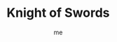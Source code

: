 ---
# hugo new --kind tarot-card content/projects/tarot/cards/suit-number.md
# basics
title     		 : "Knight of Swords"
token					 : 'swords-12'
card_type			 : '' # major, minor, court
layout				 : "tarot-card"
author    		 : 'me'
one_liner 		 : "Bluntness, intelligence, incisiveness, investigation"
alt_names			 : ['Prince of Swords', 'Son of Arrows']
images				 : ['/assets/images/tarot/rws/rw-swords-12.jpg']
keywords			 : ['bluntness', 'intelligence', 'incisiveness', 'investigation']
url						 : 'tarot/cards/swords-12'
aliases				 : ['swords-knight']

# password: 'foolish journey'
dropbox				 : 'https://www.dropbox.com/sh/pv62nlckwdbkl6v/AABMyfnqAGdCMwRqEfsQ2GR3a?dl=0'

personality    : "The Knight of Swords can represent anyone who wants to lead the way (Knight) to greater knowledge and mental clarity (Swords). The Knight may also represent the tendency to be more intellectual than empathetic, or a compulsive desire to analyze or lecture others."

meaning_light  : "Speaking your mind. Making your opinions known. Offering constructive criticism. Sharing your knowledge. Making insightful observations. Pinpointing the problem. Clarifying what others have said. Giving clear direction to others. Uncovering the truth."

meaning_shadow : "Stating your opinions as fact. Picking fights. Starting arguments. Using clever insults to undermine the confidence of others. Tossing reason out the window. Speaking without taking the feelings of others into account. Going on a witch hunt. Distorting evidence."

# more detail
correspondence_element 			: "Air"
correspondence_affirmation 	: "I temper my insights with tact."
correspondence_story 				: "The main character's remarkable abilities cause some to become his enemies."

advice_relationships 	 : "Words can hurt. In addition to knowing why you’re saying what you’re saying, think about how you’re saying it. Don’t read too much into the statements of others. If you aren’t sure what someone means, ask for clarification. Resolve to be a better listener."

advice_work 					 : "Ask good questions. Before rendering judgment, be sure you have all the facts. Refrain from cutting others short; even if you’ve heard it all before, give others a chance to share their ideas. Resist the urge to correct; open the door to free-wheeling creativity before you become an editor."

advice_spirituality 	 : "Consider the words that have been used to shape your understanding of yourself (and Spirit) over the years. If these terms have been poisoned by dogmatism and abusive spirituality, strive to find your own words for the higher powers and deeper realms you hope to explore."

advice_personal_growth : "Rather than be defensive, relax. Give criticism a chance. A mature person acknowledges his or her capacity for improvement, and isn’t intimidated by the observations of others. Take what will help you; discard the rest."

advice_fortune_telling : "A blunder leads someone to say something he or she regrets. If this was you, be prepared to apologize and move on."

questions	: ['Is it possible that I am rushing for answers too quickly?', 'What do I really need to know?','To what extent have I investigated the facts behind my situation?','How can I share what I know without alienating others?', 'Expertise can speed an investigation, allowing us to identify issues others would overlook. Who’s the expert on your challenge? How can you encourage him or her to work with you?']

# referenced in the symbols.toml data file
symbols	  : ['knight','swords', 'upraised-sword']

# metadata
suppress_topnav : true
related_cards 	: []

---